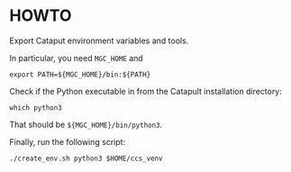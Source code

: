 # HOWTO

Export Cataput environment variables and tools. 

In particular, you need `MGC_HOME` and 
```
export PATH=${MGC_HOME}/bin:${PATH}
```

Check if the Python executable in from the Catapult installation directory:
```
which python3
```
That should be `${MGC_HOME}/bin/python3`.

Finally, run the following script:
```
./create_env.sh python3 $HOME/ccs_venv
```
